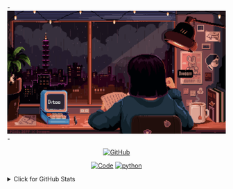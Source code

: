 -![Monash UAS](https://github.com/earn4393/earn4393/blob/d631665f8629fb4494c9152428ac5d4c4ccf483a/fbaf443c014bf40b95cfa35121572b25.gif)-

<p align="center">
    <a href="https://github.com/earn4393" target="_blank"><img alt="GitHub" src="https://img.shields.io/badge/-@alwinw-181717?style=flat-square&logo=GitHub&logoColor=white"></a>
</p>

<p align="center">
    <a href="https://github.com/earn4393?tab=repositories" target="_blank"><img alt="Code" src="https://img.shields.io/badge/-code-000000?style=flat-square&logo=Plex&logoColor=white"></a>
    <a href="https://github.com/earn4393?tab=repositories&q=&type=&language=python&sort=" target="_blank"><img alt="python" src="https://img.shields.io/badge/-python-3776AB?style=flat-square&logo=Python&logoColor=white"></a>
</p>

<details>
<summary>Click for GitHub Stats</summary>
<p align="center">
<!--     <img alt = "GitHub Stats" src="https://github-readme-stats.vercel.app/api?username=earn4393&show_icons=true&hide=issues&icon_color=000000&hide_border=true&title_color=5391FE&text_color=555"> -->
     <img alt = "GitHub Stats" src="https://github-readme-stats.vercel.app/api?username=earn4393&show_icons=true&theme=synthwave">
    <br>
    <img alt = "Top Language" src="https://github-readme-stats.vercel.app/api/top-langs/?username=alwinw&hide=html,&hide_border=true&title_color=5391FE&text_color=555"
</p>
</details>
